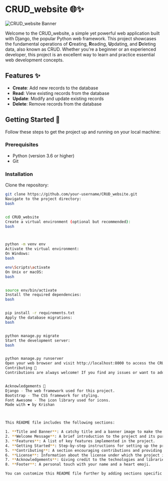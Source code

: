 # CRUD_website 🌐✨

![CRUD_website Banner](https://raw.githubusercontent.com/krishanmurariji/CRUD_website/main/assets/crud_banner.png)

Welcome to the CRUD_website, a simple yet powerful web application built with Django, the popular Python web framework. This project showcases the fundamental operations of **C**reating, **R**eading, **U**pdating, and **D**eleting data, also known as CRUD. Whether you're a beginner or an experienced developer, this project is an excellent way to learn and practice essential web development concepts.

## Features ✨

- **Create**: Add new records to the database
- **Read**: View existing records from the database
- **Update**: Modify and update existing records
- **Delete**: Remove records from the database

## Getting Started 🚀

Follow these steps to get the project up and running on your local machine:

### Prerequisites

- Python (version 3.6 or higher)
- Git

### Installation
Clone the repository:

```bash
git clone https://github.com/your-username/CRUD_website.git
Navigate to the project directory:
bash


cd CRUD_website
Create a virtual environment (optional but recommended):
bash



python -m venv env
Activate the virtual environment:
On Windows:
bash

env\Scripts\activate
On Unix or macOS:
bash


source env/bin/activate
Install the required dependencies:
bash


pip install -r requirements.txt
Apply the database migrations:
bash


python manage.py migrate
Start the development server:
bash


python manage.py runserver
Open your web browser and visit http://localhost:8000 to access the CRUD_website application.
Contributing 🤝
Contributions are always welcome! If you find any issues or want to add new features, please feel free to open an issue or submit a pull request.


Acknowledgements 🙏
Django - The web framework used for this project.
Bootstrap - The CSS framework for styling.
Font Awesome - The icon library used for icons.
Made with ❤️ by Krishan



This README file includes the following sections:

1. **Title and Banner**: A catchy title and a banner image to make the project visually appealing.
2. **Welcome Message**: A brief introduction to the project and its purpose.
3. **Features**: A list of key features implemented in the project.
4. **Getting Started**: Step-by-step instructions for setting up the project locally, including prerequisites, installation, and running the development server.
5. **Contributing**: A section encouraging contributions and providing guidelines for submitting issues or pull requests.
6. **License**: Information about the license under which the project is distributed.
7. **Acknowledgements**: Giving credit to the technologies and libraries used in the project.
8. **Footer**: A personal touch with your name and a heart emoji.

You can customize this README file further by adding sections specific to your project, such as usage examples, project structure, or any additional information you think would be helpful for users or contributors.
